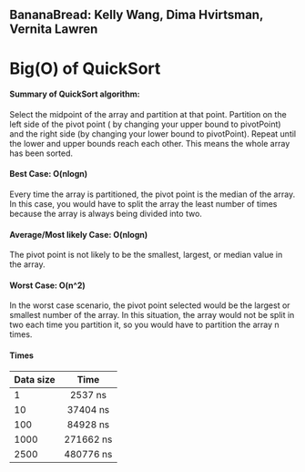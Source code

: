 ## BananaBread: Kelly Wang, Dima Hvirtsman, Vernita Lawren
# Big(O) of QuickSort

#### Summary of QuickSort algorithm:
Select the midpoint of the array and partition at that point. 
Partition on the left side of the pivot point ( by changing your upper bound to pivotPoint) and the right side (by changing your lower bound to pivotPoint).
Repeat until the lower and upper bounds reach each other. This means the whole array has been sorted.

#### Best Case: O(nlogn) 
Every time the array is partitioned, the pivot point is the median of the array. In this case, you would have to split the array the least number of times because the array is always being divided into two. 

#### Average/Most likely Case: O(nlogn)
The pivot point is not likely to be the smallest, largest, or median value in the array.  

#### Worst Case: O(n^2)
In the worst case scenario, the pivot point selected would be the largest or smallest number of the array. In this situation, the array would not be split in two each time you partition it, so you would have to partition the array n times. 

#### Times

| Data size     | Time          | 
| ------------- |:-------------:| 
| 1             | 2537 ns       |
| 10            | 37404 ns      |
| 100           | 84928 ns      |
| 1000          | 271662 ns     |
| 2500          | 480776 ns     |
